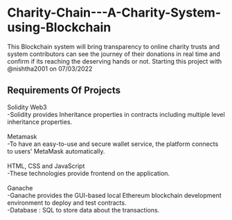 # Charity-Chain---A-Charity-System-using-Blockchain
This Blockchain system will bring transparency to online charity trusts and system contributors can see the journey of their donations in real time and confirm if its reaching the deserving hands or not. Starting this project with @nishtha2001 on 07/03/2022

## Requirements Of Projects
Solidity Web3</br>
-Solidity provides Inheritance properties in contracts including multiple level inheritance properties.</br>
</br>
Metamask</br>
-To have an easy-to-use and secure wallet service, the platform connects to users' MetaMask automatically.</br>
</br>
HTML, CSS and JavaScript</br>
-These technologies provide frontend on the application.</br>
</br>
Ganache</br>
-Ganache provides the GUI-based local Ethereum blockchain development environment to deploy and test contracts.
</br>
-Database : SQL to store data about the transactions.

